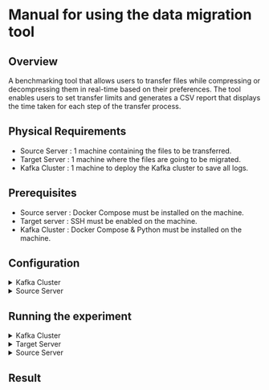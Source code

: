 
# Manual for using the data migration tool 

## Overview
A benchmarking tool that allows users to transfer files while compressing or decompressing them in real-time based on their preferences. The tool enables users to set transfer limits and generates a CSV report that displays the time taken for each step of the transfer process.

## Physical Requirements
- Source Server : 1 machine containing the files to be transferred.
- Target Server : 1 machine where the files are going to be migrated.
- Kafka Cluster : 1 machine to deploy the Kafka cluster to save all logs.


## Prerequisites
- Source server : Docker Compose must be installed on the machine.
- Target server : SSH must be enabled on the machine. 
- Kafka Cluster : Docker Compose & Python must be installed on the machine.

## Configuration
<details><summary> Kafka Cluster</summary>
<br />
<p> 1. Download deployment/reporter.</p>
<p> 2. Edit deployment/reporter/kafka cluster/docker-compose.yml :
 <br/>  <br/>
   In docker compose change these environment variables by changing 192.168.122.230 with your machine's public ip address.
   KAFKA_ADVERTISED_LISTENERS: INTERNAL://kafka1:19092,EXTERNAL://192.168.122.230:9092,DOCKER://host.docker.internal:29092
   KAFKA_JMX_HOSTNAME: 192.168.122.230.</p>
<p>3. pip install -r deployment/reporter/requirements.txt </p>
</details>

<details><summary> Source Server</summary>
<br />
<p>1. Download deployment/sourceserver</p>
<p>2. Save all files you want to migrate in deployment/sourceserver/data</p>
<p>3. Choose the right configuration for the experiment.
   <br />
   In this step, you'll edit the deployment/sourceserver/configs/config.ini file in the configs folder.

### **[targetServer]**  
Here you save all SSH credentials of the remote server where to migrate the files

&nbsp; &nbsp; - **host** : hostname / IP address of the server<br />
&nbsp; &nbsp; - **username** : username of the server<br />
&nbsp; &nbsp; - **password** : password of the server<br />
&nbsp; &nbsp; - **dataFolder_path** : folder where files are going to be stored on the remote server <br /> 
&nbsp; &nbsp;( path should always end with / )<br />

### **[sourceServer]**  
The migration tool is going to be running on the localServer, But we need the password for this server  to run some sudo commands

&nbsp; &nbsp; - **password** : password to run sudo command<br />
&nbsp; &nbsp; - **dataFolder_path** : folder where files that are going to be migrated are savedb (path should always end with /).<br /> 
&nbsp; &nbsp;This value should always be data/ since you're saving your files in that folder as specified in step 1.
  
### **[experiment]** 


&nbsp; &nbsp; - **numberOfExperiments** : how many times each experiment is repeated with the same configuration ( for the accuracy of the results ).

&nbsp; &nbsp; - **files** = file1,file2,file3 :  only provide the names of the files. These files must be stored in the data folder specified above.

&nbsp; &nbsp; - **limits** = 1,10,1024 : limits should be in bytes 

&nbsp; &nbsp; - **compressionTypes** = None,lz4,gzip : compression types can be None, lz4 and gzip

&nbsp; &nbsp; - **streams** = 1,2,3 : the number of streams that files will be migrated over

&nbsp; &nbsp; - **logginId** =  : Id used when logging everything about experiments, if kept empty a new id will be created

 #### Note : all combinations of the 3 above variables will be executed as different experiments.
</p>
</details>

## Running the experiment 
<details><summary> Kafka Cluster</summary>

<br />
<p> 1. Change Directory ; use the 'cd' command to change your working directory to deployment/reporter/kafka cluster.</p>
<p> 2. Run docker compose up </p>
<p> 3. Wait until kafka cluster is up and ready. </p>
<p> 4. Run python consumer.py. </p>
NOTE: if this is not the first time running the experiment, don't forget to delete logs saved in deployment/reporter/kafka cluster/output.log, if you don't want to see the logs of the old experiments in the final result.
</details>

<details><summary> Target Server</summary>
<br />
<p> 1. Make sure SSH server is ready for connections.</p>
<p> 2. Make sure there is enough space on the machine.</p>
</details>
 
<details><summary> Source Server</summary>
<br />
<p> 1. Change Directory ; use the 'cd' command to change your working directory to deployment/sourceserver.</p>
<p> 2. Run docker compose up </p>
<p> Now you can follow the experiments running ; you can follow the output in the source server and you can also see the logs of  consumer.py in the Kafka cluster</p>
</details>

## Result
